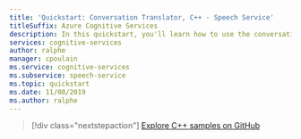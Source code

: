 ```yaml
---
title: 'Quickstart: Conversation Translator, C++ - Speech Service'
titleSuffix: Azure Cognitive Services
description: In this quickstart, you'll learn how to use the conversation translator to create a new conversation, as well as join an existing conversation.
services: cognitive-services
author: ralphe
manager: cpoulain
ms.service: cognitive-services
ms.subservice: speech-service
ms.topic: quickstart
ms.date: 11/08/2019
ms.author: ralphe
---
```


> [!div class="nextstepaction"]
> [Explore C++ samples on GitHub](https://aka.ms/speech/github-cpp)